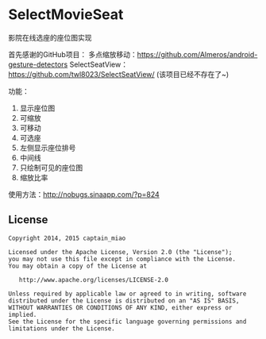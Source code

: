SelectMovieSeat
===============

影院在线选座的座位图实现

首先感谢的GitHub项目：
多点缩放移动：https://github.com/Almeros/android-gesture-detectors
SelectSeatView：https://github.com/twl8023/SelectSeatView/ (该项目已经不存在了~)

功能：<br>
1. 显示座位图<br>
2. 可缩放<br>
3. 可移动<br>
4. 可选座<br>
5. 左侧显示座位排号<br>
6. 中间线<br>
7. 只绘制可见的座位图<br>
8. 缩放比率


使用方法：http://nobugs.sinaapp.com/?p=824

## License

    Copyright 2014, 2015 captain_miao

    Licensed under the Apache License, Version 2.0 (the "License");
    you may not use this file except in compliance with the License.
    You may obtain a copy of the License at

       http://www.apache.org/licenses/LICENSE-2.0

    Unless required by applicable law or agreed to in writing, software
    distributed under the License is distributed on an "AS IS" BASIS,
    WITHOUT WARRANTIES OR CONDITIONS OF ANY KIND, either express or implied.
    See the License for the specific language governing permissions and
    limitations under the License.
